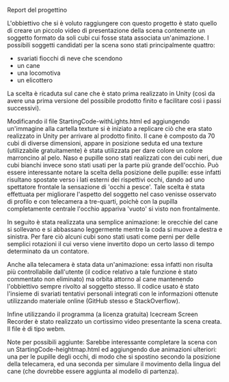 Report del progettino

L'obbiettivo che si è voluto raggiungere con questo progetto è stato quello di creare un piccolo video di presentazione della scena contenente un soggetto formato da soli cubi cui fosse stata associata un'animazione.
I possibili soggetti candidati per la scena sono stati principalmente quattro:
- svariati fiocchi di neve che scendono
- un cane
- una locomotiva
- un elicottero

La scelta è ricaduta sul cane che è stato prima realizzato in Unity (così da avere una prima versione del possibile prodotto finito e facilitare così i passi successivi).

Modificando il file StartingCode-withLights.html ed aggiungendo un'immagine alla cartella texture si è iniziato a replicare ciò che era stato realizzato in Unity per arrivare al prodotto finito.
Il cane è composto da 70 cubi di diverse dimensioni, appare in posizione seduta ed una texture (utilizzabile gratuitamente) è stata utilizzata per dare colore un colore marroncino al pelo. Naso e pupille sono stati realizzati con dei cubi neri, due cubi bianchi invece sono stati usati per la parte più grande dell'occhio. Può essere interessante notare la scelta della posizione delle pupille: esse infatti risultano spostate verso i lati esterni dei rispettivi occhi, dando ad uno spettatore frontale la sensazione di 'occhi a pesce'. Tale scelta è stata effettuata per migliorare l'aspetto del soggetto nel caso venisse osservato di profilo e con telecamera a tre-quarti, poichè con la pupilla completamente centrale l'occhio appariva 'vuoto' si visto non frontalmente.

In seguito è stata realizzata una semplice animazione: le orecchie del cane si sollevano e si abbassano leggermente mentre la coda si muove a destra e sinistra. Per fare ciò alcuni cubi sono stati usati come perni per delle semplici rotazioni il cui verso viene invertito dopo un certo lasso di tempo determinato da un contatore.

Anche alla telecamera è stata data un'animazione: essa infatti non risulta più controllabile dall'utente (il codice relativo a tale funzione è stato commentato non eliminato) ma orbita attorno al cane mantenendo l'obbiettivo sempre rivolto al soggetto stesso. Il codice usato è stato l'insieme di svariati tentativi personali integrati con le informazioni ottenute utilizzando materiale online (GitHub stesso e StackOverflow).

Infine utilizzando il programma (a licenza gratuita) Icecream Screen Recorder è stato realizzato un cortissimo video presentante la scena creata. Il file è di tipo webm.

Note per possibili aggiunte:
Sarebbe interessante completare la scena con un StartingCode-heightmap.html ed aggiungendo due animazioni ulteriori: una per le pupille degli occhi, di modo che si spostino secondo la posizione della telecamera, ed una seconda per simulare il movimento della lingua del cane (che dovrebbe essere aggiunta al modello di partenza).
